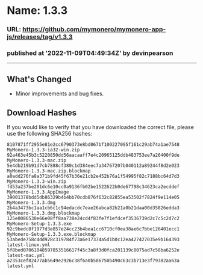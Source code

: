 # Name: 1.3.3
### URL: https://github.com/mymonero/mymonero-app-js/releases/tag/v1.3.3
### published at '2022-11-09T04:49:34Z' by devinpearson
---
## What's Changed
* Minor improvements and bug fixes.
 
## Download Hashes
If you would like to verify that you have downloaded the correct file, please use the following SHA256 hashes:
```
8107871ff2955e81e2cc6790373e8bd067bf100227095f161c29ab74a1ae7548  MyMonero-1.3.3-ia32-win.zip
92a463e45b3c5220850dd56aacaaff7e4c20965125ddb483753ee7a26400f9de  MyMonero-1.3.3-mac.zip
5e4db219b91d7cb7888cf380c1d384eec7a34767207b040112a89244f8d2e023  MyMonero-1.3.3-mac.zip.blockmap
a0add276fa8a371b9fd45f67b36e21cb2e452b76a1f54995f82c7188bc64d7d3  MyMonero-1.3.3-win.zip
fd53a237be201dc6e10cc0a9136fb02be1522622b0de67798c34623ca2ecddef  MyMonero-1.3.3.AppImage
39001378bdd5db86329b4b4bb70cdb876f632c82855ea53502f7824f9e114e05  MyMonero-1.3.3.dmg
2b4a3473bc1aa1cb6c1c94edacdc7eae26abca82b21a0b21daa00d35826edda3  MyMonero-1.3.3.dmg.blockmap
125e8086530e66e08ff8aa738e24cd4f83fe7f1efdcef3536739d2c7c5c2d7c2  MyMonero-Setup-1.3.3.exe
92c9bedc8f1977d3e857e24cc23b4bea1cc6710cf0ea38ae6c7bbe126401ecc1  MyMonero-Setup-1.3.3.exe.blockmap
53abede758c4dd928c319784f73a6e17374a5d1b0c12ea427427035e9b164393  latest-linux.yml
5f8bed07061048597853516617f45c3a8f3d0fca201139c8075ad7c58ba6252e  latest-mac.yml
a2353cef82477ab5649e2926c38f6a0b586750b490c63c3b713e3f79382aa63a  latest.yml
